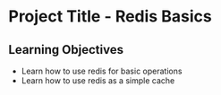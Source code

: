 # Project Title - Redis Basics

## Learning Objectives
- Learn how to use redis for basic operations
- Learn how to use redis as a simple cache